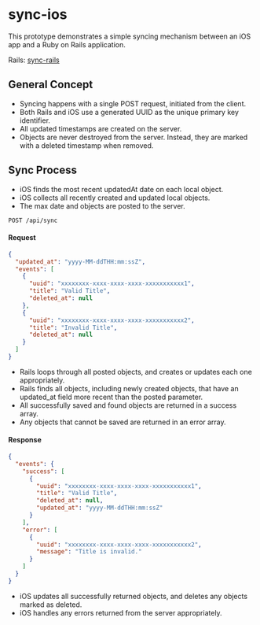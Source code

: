sync-ios
========

This prototype demonstrates a simple syncing mechanism between an iOS app and a Ruby on Rails application.

Rails: [sync-rails](https://github.com/sixoverground/sync-rails)

General Concept
---------------

* Syncing happens with a single POST request, initiated from the client.
* Both Rails and iOS use a generated UUID as the unique primary key identifier.
* All updated timestamps are created on the server.
* Objects are never destroyed from the server. Instead, they are marked with a deleted timestamp when removed.

Sync Process
------------

* iOS finds the most recent updatedAt date on each local object.
* iOS collects all recently created and updated local objects.
* The max date and objects are posted to the server.

`POST /api/sync`

#### Request
```json
{
  "updated_at": "yyyy-MM-ddTHH:mm:ssZ",
  "events": [
    {
      "uuid": "xxxxxxxx-xxxx-xxxx-xxxx-xxxxxxxxxxx1",
      "title": "Valid Title",
      "deleted_at": null
    },
    {
      "uuid": "xxxxxxxx-xxxx-xxxx-xxxx-xxxxxxxxxxx2",
      "title": "Invalid Title",
      "deleted_at": null
    }
  ]
}
```
* Rails loops through all posted objects, and creates or updates each one appropriately.
* Rails finds all objects, including newly created objects, that have an updated_at field more recent than the posted parameter.
* All successfully saved and found objects are returned in a success array.
* Any objects that cannot be saved are returned in an error array.

#### Response
```json
{
  "events": {
    "success": [
      {
        "uuid": "xxxxxxxx-xxxx-xxxx-xxxx-xxxxxxxxxxx1",
        "title": "Valid Title",
        "deleted_at": null,
        "updated_at": "yyyy-MM-ddTHH:mm:ssZ"
      }
    ],
    "error": [
      {
        "uuid": "xxxxxxxx-xxxx-xxxx-xxxx-xxxxxxxxxxx2",
        "message": "Title is invalid."
      }
    ]
  }
}
```

* iOS updates all successfully returned objects, and deletes any objects marked as deleted.
* iOS handles any errors returned from the server appropriately.
